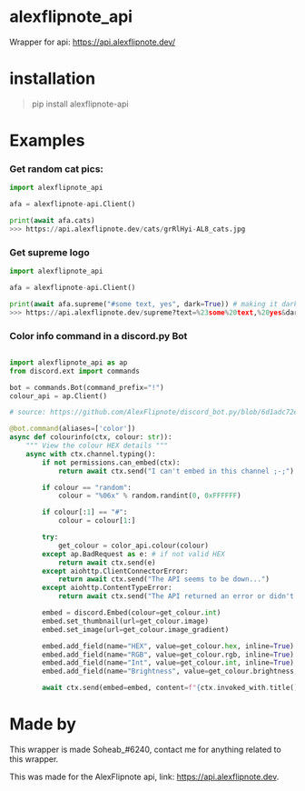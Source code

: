 # alexflipnote_api
 Wrapper for api: https://api.alexflipnote.dev/

# installation
> pip install alexflipnote-api

# Examples

### Get random cat pics:
```py
import alexflipnote_api

afa = alexflipnote-api.Client()

print(await afa.cats)
>>> https://api.alexflipnote.dev/cats/grRlHyi-AL8_cats.jpg
``` 

### Get supreme logo
```py
import alexflipnote_api

afa = alexflipnote-api.Client()

print(await afa.supreme("#some text, yes", dark=True)) # making it dark, there is also light = True.
>>> https://api.alexflipnote.dev/supreme?text=%23some%20text,%20yes&dark=true
``` 

### Color info command in a discord.py Bot

```py

import alexflipnote_api as ap
from discord.ext import commands

bot = commands.Bot(command_prefix="!")
colour_api = ap.Client()

# source: https://github.com/AlexFlipnote/discord_bot.py/blob/6d1adc72e9c19bb4ca90718e5f6d335faf842dd9/cogs/fun.py#L114-L147

@bot.command(aliases=['color'])
async def colourinfo(ctx, colour: str)):
    """ View the colour HEX details """
    async with ctx.channel.typing():
        if not permissions.can_embed(ctx):
            return await ctx.send("I can't embed in this channel ;-;")

        if colour == "random":
            colour = "%06x" % random.randint(0, 0xFFFFFF)

        if colour[:1] == "#":
            colour = colour[1:]

        try:
            get_colour = color_api.colour(colour)
        except ap.BadRequest as e: # if not valid HEX
            return await ctx.send(e)
        except aiohttp.ClientConnectorError:
            return await ctx.send("The API seems to be down...")
        except aiohttp.ContentTypeError:
            return await ctx.send("The API returned an error or didn't return JSON...")

        embed = discord.Embed(colour=get_colour.int)
        embed.set_thumbnail(url=get_colour.image)
        embed.set_image(url=get_colour.image_gradient)

        embed.add_field(name="HEX", value=get_colour.hex, inline=True)
        embed.add_field(name="RGB", value=get_colour.rgb, inline=True)
        embed.add_field(name="Int", value=get_colour.int, inline=True)
        embed.add_field(name="Brightness", value=get_colour.brightness, inline=True)

        await ctx.send(embed=embed, content=f"{ctx.invoked_with.title()} name: **{get_colour.name}**")

```

# Made by

This wrapper is made Soheab_#6240, contact me for anything related to this wrapper.

This was made for the AlexFlipnote api, link: https://api.alexflipnote.dev.
